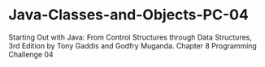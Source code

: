 # Java-Classes-and-Objects-PC-04
Starting Out with Java: From Control Structures through Data Structures, 3rd Edition by Tony Gaddis and Godfry Muganda.  Chapter 8 Programming Challenge 04
